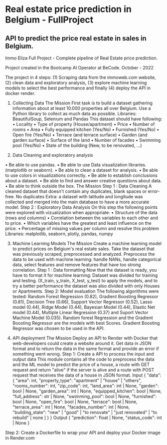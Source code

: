 # Real estate price prediction in Belgium - FullProject
## API to predict the price real estate in sales in Belgium.
Immo Eliza Full Project - Complete pipeline of Real Estate price prediction. 

Project created in the Bootcamp AI Operator at BeCode. October - 2022



The project in 4 steps: (1) Scraping data from the immoweb.com website, (2) clean data and exploratory analysis, (3) explore machine learning models to select the best performance and finally (4) deploy the API in docker render.


1.	Collecting Data
The Mission
First task is to build a dataset gathering information about at least 10.000 properties all over Belgium. Use a Python library to collect as much data as possible. 
Libraries: BeautifulSoup, Selenium and Pandas 
This dataset should have following:
•	Locality
•	Type of property (House/apartment)
•	Price
•	Number of rooms
•	Area
•	Fully equipped kitchen (Yes/No)
•	Furnished (Yes/No)
•	Open fire (Yes/No)
•	Terrace (and terrace surface)
•	Garden (and garden surface)
•	Surface of the land
•	Number of facades
•	Swimming pool (Yes/No)
•	State of the building (New, to be renovated, ...)


2.	Data Cleaning and exploratory analysis


•	Be able to use pandas.
•	Be able to use Data visualization libraries.(matplotlib or seaborn).
•	Be able to clean a dataset for analysis.
•	Be able to use colors in visualizations correctly.
•	Be able to establish conclusions about a dataset.
•	Be able to find and answer creative questions about data.
•	Be able to think outside the box.
The Mission
Step 1 : Data Cleaning
A cleaned dataset that doesn't contain any duplicates, blank spaces or error-free. No duplicates
Extra: a dataset with latitude and longitude was collected and merged into the main database to have a more accurate model.
Step 2 : Exploratory Data Analysis
On this step the following points were explored with vizualization when appropriate:
•	Structure of the data (rows and columns)
•	Correlation between the variables to each other and to price.
•	Which variables have the greatest and least influence on the price.
•	Percentage of missing values per column and resolve this problem
Libraries:  matplotlib, seaborn, plotly, pandas, numpy

3.	Machine Learning Models
The Mission
Create a machine learning model to predict prices on Belgium's real estate sales.
Take the dataset that was previously scraped, preprocessed and analyzed. Preprocess the data to be used with machine learning: handle NANs, handle categorical data, select features and remove features that have too strong correlation.
Step 1 : Data formatting
Now that the dataset is ready, you have to format it for machine learning:
Dataset was divided for training and testing. (X_train, y_train, X_test, y_test) to apply the models, and to try a better performance the dataset was also divided with only Houses or Apartments.
Step 2: Model evaluation
The following algorithms were tested: Random Forest Regression (0.82), Gradient Boosting Regressor (0.81), Decision Tree (0.66), Support Vector Regressor (0.52), Lasso model (0.44), Ridge Model (0.44), Bayesian Model (0.44), Elastic Net model (0.44), Multiple Linear Regression (0.37) and Suport Vector Machine Model (0.035).
Random forest Regression and the Gradient Boosting Regressor are the models with best Scores. Gradient Boosting Regressor was chosen to be used in the API.

4.	API deployment
The Mission
Deploy an API to Render with Docker that web-developers could create a website around it. Get data in JSON format and to return the data in the same format and provide an error if something went wrong.
Step 1: Create a API to process the input and output data
This module contains all the code to preprocess the data and the ML model to predict the price of a house, a route with GET request and return "alive" if the server is alive and a route with POST request that receives the data of a house in JSON format.
Input
{
  "data": {
    "area": int,
    "property_type": "apartment" | "house" | "others",
    "rooms_number": int,
    "zip_code": int,
    "land_area": int | None,
    "garden": bool | None,
    "garden_area": int | None,
    "equipped_kitchen": bool | None,
    "full_address": str | None,
    "swimming_pool": bool | None,
    "furnished": bool | None,
    "open_fire": bool | None,
    "terrace": bool | None,
    "terrace_area": int | None,
    "facades_number": int | None,
    "building_state": "new" | "good" | "to renovate" | "just renovated" | "to rebuild" | none
    ]
  }
}
Output
{
  "prediction": float | None,
  "status_code": int | None
}

Step 2: Create a Dockerfile to wrap your API and deploy your Docker image in Render.com
